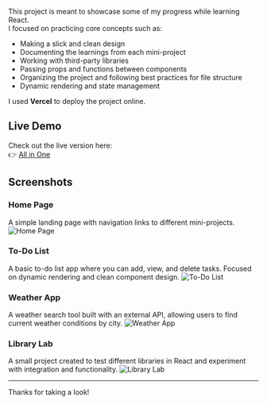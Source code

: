 
This project is meant to showcase some of my progress while learning React.  
I focused on practicing core concepts such as:

- Making a slick and clean design
- Documenting the learnings from each mini-project
- Working with third-party libraries
- Passing props and functions between components
- Organizing the project and following best practices for file structure
- Dynamic rendering and state management

I used **Vercel** to deploy the project online.

## Live Demo

Check out the live version here:  
👉 [All in One](https://all-in-one-amber-seven.vercel.app/)

## Screenshots

### Home Page
A simple landing page with navigation links to different mini-projects.
![Home Page](https://github.com/user-attachments/assets/f965215e-1342-4269-9a1b-11e918db6cca)

### To-Do List
A basic to-do list app where you can add, view, and delete tasks. Focused on dynamic rendering and clean component design.
![To-Do List](https://github.com/user-attachments/assets/f09edc73-6f94-470f-a707-56dfc58d68b3)

### Weather App
A weather search tool built with an external API, allowing users to find current weather conditions by city.
![Weather App](https://github.com/user-attachments/assets/7b6989ed-b68a-431d-a765-af82a0999560)

### Library Lab
A small project created to test different libraries in React and experiment with integration and functionality.
![Library Lab](https://github.com/user-attachments/assets/9adbdfc1-cfb6-4c84-87f7-98af8fa34c51)


---

Thanks for taking a look!
